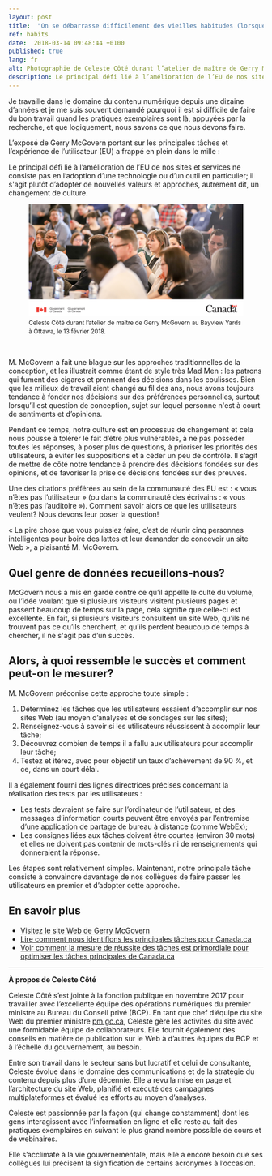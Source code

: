 ```yaml
---
layout: post
title:  "On se débarrasse difficilement des vieilles habitudes (lorsque les sentiments font obstacle)"
ref: habits
date:  2018-03-14 09:48:44 +0100
published: true
lang: fr
alt: Photographie de Celeste Côté durant l’atelier de maître de Gerry McGovern au Bayview Yards à Ottawa, le 13 février 2018
description: Le principal défi lié à l’amélioration de l’EU de nos sites et services ne consiste pas en l’adoption d’une technologie ou d’un outil en particulier; il s'agit plutôt d’adopter de nouvelles valeurs et approches, autrement dit, un changement de culture.
---
```


Je travaille dans le domaine du contenu numérique depuis une dizaine d’années et je me suis souvent demandé pourquoi il est si difficile de faire du bon travail quand les pratiques exemplaires sont là, appuyées par la recherche, et que logiquement, nous savons ce que nous devons faire.  

L’exposé de Gerry McGovern portant sur les principales tâches et l’expérience de l’utilisateur (EU) a frappé en plein dans le mille :

Le principal défi lié à l’amélioration de l’EU de nos sites et services ne consiste pas en l’adoption d’une technologie ou d’un outil en particulier; il s'agit plutôt d’adopter de nouvelles valeurs et approches, autrement dit, un changement de culture. 

<figure>
<img class="img-responsive" alt="Photographie de Celeste Côté durant l’atelier de maître de Gerry McGovern au Bayview Yards à Ottawa, le 13 février 2018" src="/images/gerry-week/4031_03_18_-_Tue_DTO_Crowd_TW_e.png">
<figcaption><small>Celeste Côté durant l’atelier de maître de Gerry McGovern au Bayview Yards à Ottawa, le 13 février 2018.</small></figcaption>
</figure><br>

M. McGovern a fait une blague sur les approches traditionnelles de la conception, et les illustrait comme étant de style très Mad Men : les patrons qui fument des cigares et prennent des décisions dans les coulisses. Bien que les milieux de travail aient changé au fil des ans, nous avons toujours tendance à fonder nos décisions sur des préférences personnelles, surtout lorsqu’il est question de conception, sujet sur lequel personne n'est à court de sentiments et d’opinions.

Pendant ce temps, notre culture est en processus de changement et cela nous pousse à tolérer le fait d’être plus vulnérables, à ne pas posséder toutes les réponses, à poser plus de questions, à prioriser les priorités des utilisateurs, à éviter les suppositions et à céder un peu de contrôle. Il s’agit de mettre de côté notre tendance à prendre des décisions fondées sur des opinions, et de favoriser la prise de décisions fondées sur des preuves.

Une des citations préférées au sein de la communauté des EU est : « vous n’êtes pas l’utilisateur » (ou dans la communauté des écrivains : « vous n’êtes pas l’auditoire »). Comment savoir alors ce que les utilisateurs veulent? Nous devons leur poser la question!

« La pire chose que vous puissiez faire, c’est de réunir cinq personnes intelligentes pour boire des lattes et leur demander de concevoir un site Web », a plaisanté M. McGovern.

## Quel genre de données recueillons-nous?

McGovern nous a mis en garde contre ce qu’il appelle le culte du volume, ou l’idée voulant que si plusieurs visiteurs visitent plusieurs pages et passent beaucoup de temps sur la page, cela signifie que celle-ci est excellente. En fait, si plusieurs visiteurs consultent un site Web, qu’ils ne trouvent pas ce qu’ils cherchent, et qu’ils perdent beaucoup de temps à chercher, il ne s'agit pas d’un succès.

## Alors, à quoi ressemble le succès et comment peut-on le mesurer?

M. McGovern préconise cette approche toute simple : 

1.	Déterminez les tâches que les utilisateurs essaient d’accomplir sur nos sites Web (au moyen d’analyses et de sondages sur les sites);
2.	Renseignez-vous à savoir si les utilisateurs réussissent à accomplir leur tâche;
3.	Découvrez combien de temps il a fallu aux utilisateurs pour accomplir leur tâche;
4.	Testez et itérez, avec pour objectif un taux d’achèvement de 90 %, et ce, dans un court délai.  

Il a également fourni des lignes directrices précises concernant la réalisation des tests par les utilisateurs :

-	Les tests devraient se faire sur l’ordinateur de l’utilisateur, et des messages d’information courts peuvent être envoyés par l’entremise d’une application de partage de bureau à distance (comme WebEx);
-	Les consignes liées aux tâches doivent être courtes (environ 30 mots) et elles ne doivent pas contenir de mots-clés ni de renseignements qui donneraient la réponse.

Les étapes sont relativement simples. Maintenant, notre principale tâche consiste à convaincre davantage de nos collègues de faire passer les utilisateurs en premier et d’adopter cette approche.

## En savoir plus

- [Visitez le site Web de Gerry McGovern](http://www.gerrymcgovern.com/)
- [Lire comment nous identifions les principales tâches pour Canada.ca](https://canada-ca.github.io/2017/12/11/100-taches-du-gc.html)
- [Voir comment la mesure de réussite des tâches est primordiale pour optimiser les tâches principales de Canada.ca](https://canada-ca.github.io/category/2017/12/12/apercu-d-optimisation.html)

<hr>

<b>À propos de Celeste Côté</b>

Celeste Côté s’est jointe à la fonction publique en novembre 2017 pour travailler avec l’excellente équipe des opérations numériques du premier ministre au Bureau du Conseil privé (BCP). En tant que chef d’équipe du site Web du premier ministre [pm.gc.ca](<http://pm.gc.ca>), Celeste gère les activités du site avec une formidable équipe de collaborateurs. Elle fournit également des conseils en matière de publication sur le Web à d’autres équipes du BCP et à l’échelle du gouvernement, au besoin.

Entre son travail dans le secteur sans but lucratif et celui de consultante, Celeste évolue dans le domaine des communications et de la stratégie du contenu depuis plus d’une décennie. Elle a revu la mise en page et l’architecture du site Web, planifié et exécuté des campagnes multiplateformes et évalué les efforts au moyen d’analyses.

Celeste est passionnée par la façon (qui change constamment) dont les gens interagissent avec l’information en ligne et elle reste au fait des pratiques exemplaires en suivant le plus grand nombre possible de cours et de webinaires.

Elle s’acclimate à la vie gouvernementale, mais elle a encore besoin que ses collègues lui précisent la signification de certains acronymes à l’occasion.
